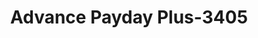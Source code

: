 ---
f_zip-code: 91607
f_state-code: CA
title: Advance Payday Plus-3405
f_phone: 818-505-9700
f_city-only: Valley Village
f_address: 4806 Laurel Canyon Blvd Valley Village
f_location-unique-id: '3405'
slug: advance-payday-plus-3405
updated-on: '2024-05-30T13:46:58.046Z'
created-on: '2024-05-30T13:36:59.803Z'
published-on: '2024-05-30T13:54:32.469Z'
f_city-state: cms/city/valley-village-ca.md
f_company: cms/company/advance-payday-plus.md
f_state: cms/state/california.md
layout: '[payday-loan].html'
tags: payday-loan
---